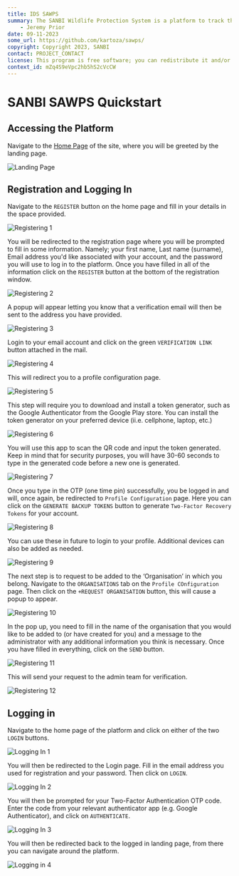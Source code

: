 ```yaml
---
title: IDS SAWPS
summary: The SANBI Wildlife Protection System is a platform to track the population levels of endangered wildlife.
    - Jeremy Prior
date: 09-11-2023
some_url: https://github.com/kartoza/sawps/
copyright: Copyright 2023, SANBI
contact: PROJECT_CONTACT
license: This program is free software; you can redistribute it and/or modify it under the terms of the GNU Affero General Public License as published by the Free Software Foundation; either version 3 of the License, or (at your option) any later version.
context_id: mZq4S9eVpc2hb5hS2cVcCW
---
```


# SANBI SAWPS Quickstart

## Accessing the Platform
<!-- Add ink to production version of platform when available -->

Navigate to the [Home Page](https://sawps.sta.do.kartoza.com/) of the site, where you will be greeted by the landing page.

![Landing Page](./img/landing-page.png)

## Registration and Logging In
<!-- How to Register and then Login -->

Navigate to the `REGISTER` button on the home page and fill in your details in the space provided.

![Registering 1](./img/registering-1.png)

You will be redirected to the registration page where you will be prompted to fill in some information. Namely; your first name, Last name (surname), Email address you'd like associated with your account, and the password you will use to log in to the platform. Once you have filled in all of the information click on the `REGISTER` button at the bottom of the registration window.

![Registering 2](./img/registering-2.png)

A popup will appear letting you know that a verification email will then be sent to the address you have provided.

![Registering 3](./img/registering-3.png)

Login to your email account and click on the green `VERIFICATION LINK` button attached in the mail.

![Registering 4](./img/registering-4.png)

This will redirect you to a profile configuration page.

![Registering 5](./img/registering-5.png)

This step will require you to download and install a token generator, such as the Google Authenticator from the Google Play store. You can install the token generator on your preferred device (ii.e. cellphone, laptop, etc.)

![Registering 6](./img/registering-6.png)

You will use this app to scan the QR code and input the token generated. Keep in mind that for security purposes, you will have 30-60 seconds to type in the generated code before a new one is generated.

![Registering 7](./img/registering-7.png)

Once you type in the OTP (one time pin) successfully, you be logged in and will, once again, be redirected to `Profile Configuration` page. Here you can click on the `GENERATE BACKUP TOKENS` button to generate `Two-Factor Recovery Tokens` for your account.

![Registering 8](./img/registering-8.png)

You can use these in future to login to your profile. Additional devices can also be added as needed.

![Registering 9](./img/registering-9.png)

The next step is to request to be added to the ‘Organisation’ in which you belong. Navigate to the `ORGANISATIONS` tab on the `Profile COnfiguration` page. Then click on the `+REQUEST ORGANISATION` button, this will cause a popup to appear.

![Registering 10](./img/registering-10.png)

In the pop up, you need to fill in the name of the organisation that you would like to be added to (or have created for you) and a message to the administrator with any additional information you think is necessary. Once you have filled in everything, click on the `SEND` button.

![Registering 11](./img/registering-11.png)

This will send your request to the admin team for verification.

![Registering 12](./img/registering-12.png)

## Logging in

Navigate to the home page of the platform and click on either of the two `LOGIN` buttons.

![Logging In 1](img/logging-in-1.png)

You will then be redirected to the Login page. Fill in the email address you used for registration and your password. Then click on `LOGIN`.

![Logging In 2](img/logging-in-2.png)

You will then be prompted for your Two-Factor Authentication OTP code. Enter the code from your relevant authenticator app (e.g. Google Authenticator), and click on `AUTHENTICATE`.

![Logging In 3](img/logging-in-3.png)

You will then be redirected back to the logged in landing page, from there you can navigate around the platform.

![Logging in 4](img/logging-in-4.png)
